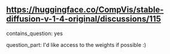 ## https://huggingface.co/CompVis/stable-diffusion-v-1-4-original/discussions/115

contains_question: yes

question_part: I'd like access to the weights if possible :)